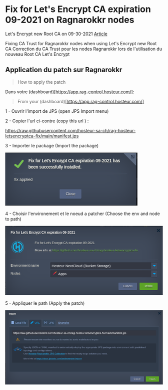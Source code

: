 # Fix for Let's Encrypt CA expiration 09-2021 on Ragnarokkr nodes

Let's Encrypt new Root CA on 09-30-2021
[Article](https://letsencrypt.org/2020/09/17/new-root-and-intermediates.html)

Fixing CA Trust for Ragnarokkr nodes when using Let's Encrypt new Root CA
Correction du CA Trust pour les nodes Ragnarokkr lors de l'utilisation du nouveau Root CA Let's Encrypt

## Application du patch sur Ragnarokkr
>How to apply the patch


Dans votre (dashboard)[https://app.rag-control.hosteur.com/]: 
>From your (dashboard)[https://app.rag-control.hosteur.com/]

1 - Ouvrir l'import de JPS (open JPS Import menu)

2 - Copier l'url ci-contre (copy this url ) : 

https://raw.githubusercontent.com/hosteur-sa-ch/rag-hosteur-letsencryptca-fix/main/manifest.jps

3 - Importer le package (Import the package)

![src1](/images/src_1.png)

4 - Choisir l'environement et le noeud a patcher (Choose the env and node to path)

![src2](/images/src_2.png)

5 - Appliquer le path (Apply the patch)

![src3](/images/src_3.png)
